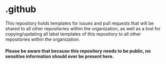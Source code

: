 # .github

This repository holds templates for issues and pull requests that will be shared to all other repositories within the organization, as well as a tool for copying/updating all label templates of this repository to all other repositories within the organization.

#### Please be aware that because this repository needs to be public, no sensitive information should ever be present here.
